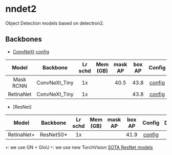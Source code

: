 # nndet2

Object Detection models based on detectron2.

## Backbones
- [ConvNeXt](https://arxiv.org/abs/2201.03545) [config](configs/convnext)

| Model  | Backbone   | Lr schd | Mem (GB) | mask AP | box AP | Config | Download |
|:---------:|:-------:|:-------:|:--------:|:--------------:|:------:|:------:|:--------:|
| Mask RCNN      | ConvNeXt_Tiny | 1x      |       |      40.5      |  43.8  | [config](configs/convnext/mask_rcnn_convnext_tiny_fpn_1x.py) | [model]()|
| RetinaNet      | ConvNeXt_Tiny | 1x      |       |            |  43.8  | [config](configs/convnext/retinanet_convnext_tiny_fpn_1x.py) | [model]()|

- [ResNet] [](configs/resnet)

| Model  | Backbone   | Lr schd | Mem (GB) | mask AP | box AP | Config | Download |
|:---------:|:-------:|:-------:|:--------:|:--------------:|:------:|:------:|:--------:|
| RetinaNet+      | ResNet50* | 1x      |       |            |  41.9  | [config](configs/resnet/retinanet_R_50_torchvision_FPN_1x.py ) | [model]()|

`+`: we use GN + GIoU
`*`: we use new TorchVision [SOTA ResNet models](https://github.com/pytorch/vision/issues/3995#issuecomment-1013906621)

